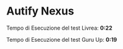 # Autify Nexus
Tempo di Esecuzione del test Livrea: **0:22**

Tempo di Esecuzione del test Guru Up: **0:19**